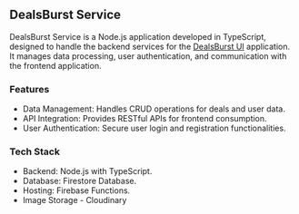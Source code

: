 ## DealsBurst Service

DealsBurst Service is a Node.js application developed in TypeScript, designed to handle the backend services for the [DealsBurst UI](https://www.dealsburst.com) application. It manages data processing, user authentication, and communication with the frontend application.

### Features
-   Data Management: Handles CRUD operations for deals and user data.
-   API Integration: Provides RESTful APIs for frontend consumption.
-   User Authentication: Secure user login and registration functionalities.

### Tech Stack
-   Backend: Node.js with TypeScript.
-   Database: Firestore Database.
-   Hosting: Firebase Functions.
-   Image Storage - Cloudinary
